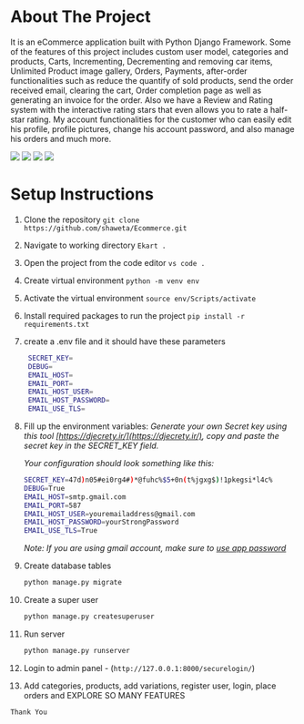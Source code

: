 

# About The Project
It is an eCommerce application built with Python Django Framework. Some of the features of this project includes custom user model, categories and products, Carts, Incrementing, Decrementing and removing car items, Unlimited Product image gallery, Orders, Payments, after-order functionalities such as reduce the quantify of sold products, send the order received email, clearing the cart, Order completion page as well as generating an invoice for the order. Also we have a Review and Rating system with the interactive rating stars that even allows you to rate a half-star rating. My account functionalities for the customer who can easily edit his profile, profile pictures, change his account password, and also manage his orders and much more.


<img src="![image](https://github.com/shaweta/Ecommerce/assets/17871651/66c73706-c680-4993-93bb-d5b6edb9ce99)">
<img src="![image](https://github.com/shaweta/Ecommerce/assets/17871651/4c2b54ae-b014-4b7f-a141-634c176ccd00)">
<img src="![image](https://github.com/shaweta/Ecommerce/assets/17871651/f3bdf6a5-f311-4960-a2aa-e03b041fd26b)">
<img src="![image](https://github.com/shaweta/Ecommerce/assets/17871651/32b8a5f6-7927-412a-ab53-c829610aed27)">

# Setup Instructions

1. Clone the repository `git clone https://github.com/shaweta/Ecommerce.git`
2. Navigate to working directory `Ekart . `
3. Open the project from the code editor `vs code .` 
4. Create virtual environment `python -m venv env`
5. Activate the virtual environment `source env/Scripts/activate`
6. Install required packages to run the project `pip install -r requirements.txt`
7. create a .env file and it should have these parameters
   ```sh
    SECRET_KEY=
    DEBUG=
    EMAIL_HOST=
    EMAIL_PORT=
    EMAIL_HOST_USER=
    EMAIL_HOST_PASSWORD=
    EMAIL_USE_TLS=
    ```
8. Fill up the environment variables:
    _Generate your own Secret key using this tool [https://djecrety.ir/](https://djecrety.ir/), copy and paste the secret key in the SECRET_KEY field._

    _Your configuration should look something like this:_
    ```sh
    SECRET_KEY=47d)n05#ei0rg4#)*@fuhc%$5+0n(t%jgxg$)!1pkegsi*l4c%
    DEBUG=True
    EMAIL_HOST=smtp.gmail.com
    EMAIL_PORT=587
    EMAIL_HOST_USER=youremailaddress@gmail.com
    EMAIL_HOST_PASSWORD=yourStrongPassword
    EMAIL_USE_TLS=True
    ```
    _Note: If you are using gmail account, make sure to [use app password](https://support.google.com/accounts/answer/185833)_
10. Create database tables
    ```sh
    python manage.py migrate
    ```
11. Create a super user
    ```sh
    python manage.py createsuperuser
    ```
12. Run server
    ```sh
    python manage.py runserver
    ```
13. Login to admin panel - (`http://127.0.0.1:8000/securelogin/`)
14. Add categories, products, add variations, register user, login, place orders and EXPLORE SO MANY FEATURES

` Thank You `


